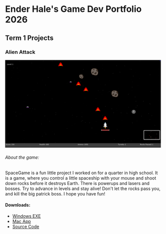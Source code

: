 # Ender Hale's Game Dev Portfolio 2026

## Term 1 Projects

### Alien Attack

![SpaceGame](https://github.com/BugSlayer360/portfolio/blob/main/images/spacegamepicture.png?raw=true)

###### About the game:      

SpaceGame is a fun little project I worked on for a quarter in high school. It is a game, where you control a little spaceship with your mouse and shoot down rocks before it destroys Earth. There is powerups and lasers and bosses. Try to advance in levels and stay alive! Don't let the rocks pass you, and kill the big patrick boss. I hope you have fun!

#### Downloads:
* [Windows EXE](https://github.com/BugSlayer360/portfolio/blob/main/src/SpaceGame/windows-amd64.zip)
* [Mac App](https://github.com/BugSlayer360/portfolio/blob/main/src/SpaceGame/macos-aarch64.zip)
* [Source Code](https://github.com/BugSlayer360/portfolio/tree/main/src/SpaceGame)
